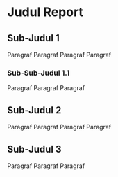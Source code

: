 # Judul Report

## Sub-Judul 1

Paragraf
Paragraf
Paragraf
Paragraf

### Sub-Sub-Judul 1.1

Paragraf
Paragraf
Paragraf

## Sub-Judul 2

Paragraf
Paragraf
Paragraf
Paragraf

## Sub-Judul 3

Paragraf
Paragraf
Paragraf